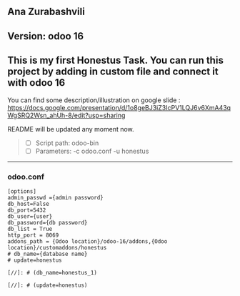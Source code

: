 Ana Zurabashvili
--------------------
Version: odoo 16
---------------------
This is my first Honestus Task.
You can run this project by adding in custom file and connect it with odoo 16
---------------------
You can find some description/illustration on google
slide  :
https://docs.google.com/presentation/d/1o8geBJ3iZ3IcPV1LQJ6v6XmA43qWgSRQ2Wsn_ahUh-8/edit?usp=sharing

README will be updated any moment now.

> - [ ]  Script path: odoo-bin
> - [ ]  Parameters: -c odoo.conf -u honestus
--------------------

### odoo.conf

```
[options]
admin_passwd ={admin password}
db_host=False
db_port=5432
db_user={user}
db_password={db password}
db_list = True
http_port = 8069
addons_path = {Odoo location}/odoo-16/addons,{Odoo location}/customaddons/honestus
# db_name={database name}
# update=honestus

[//]: # (db_name=honestus_1)

[//]: # (update=honestus)
```